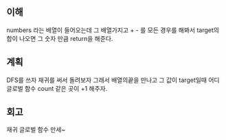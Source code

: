 ## 이해
 

numbers 라는 배열이 들어오는데 그 배열가지고 + - 를 모든 경우를 해봐서 target의 합이 나오면 그 숫자 만큼 return을 해준다.


## 계획

DFS를 쓰자 재귀를 써서 돌려보자 그래서 배열의끝을 만나고 그 값이 target일때 어디 글로벌 함수 count 같은 곳이 +1 해주자.

## 회고


재귀 글로벌 함수 만세~ 
